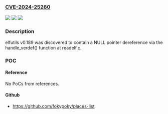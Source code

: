 ### [CVE-2024-25260](https://cve.mitre.org/cgi-bin/cvename.cgi?name=CVE-2024-25260)
![](https://img.shields.io/static/v1?label=Product&message=n%2Fa&color=blue)
![](https://img.shields.io/static/v1?label=Version&message=n%2Fa&color=blue)
![](https://img.shields.io/static/v1?label=Vulnerability&message=n%2Fa&color=brighgreen)

### Description

elfutils v0.189 was discovered to contain a NULL pointer dereference via the handle_verdef() function at readelf.c.

### POC

#### Reference
No PoCs from references.

#### Github
- https://github.com/fokypoky/places-list

